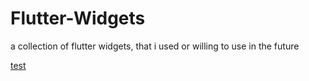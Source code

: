 # Flutter-Widgets
a collection of flutter widgets, that i used or willing to use in the future

<a href="google.com">test</a>
